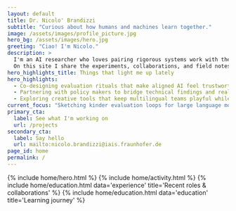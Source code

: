 ```yaml
--- 
layout: default
title: Dr. Nicolo' Brandizzi
subtitle: "Curious about how humans and machines learn together."
image: /assets/images/profile_picture.jpg
hero_bg: /assets/images/hero.jpg
greeting: "Ciao! I'm Nicolo."
description: >
  I'm an AI researcher who loves pairing rigorous systems work with the messy, human side of technology.
  On this site I share the experiments, collaborations, and field notes that help me make sense of responsible AI.
hero_highlights_title: Things that light me up lately
hero_highlights:
  - Co-designing evaluation rituals that make aligned AI feel trustworthy in practice.
  - Partnering with policy makers to bridge technical findings and real-world governance.
  - Exploring creative tools that keep multilingual teams playful while shipping serious systems.
current_focus: "Sketching kinder evaluation loops for large language models and mentoring teams on trustworthy deployment."
primary_cta:
  label: See what I'm working on
  url: /projects
secondary_cta:
  label: Say hello
  url: mailto:nicolo.brandizzi@iais.fraunhofer.de
page_id: home
permalink: /
---
```


{% include home/hero.html %}
{% include home/activity.html %}
{% include home/education.html data='experience' title='Recent roles & collaborations' %}
{% include home/education.html data='education' title='Learning journey' %}
